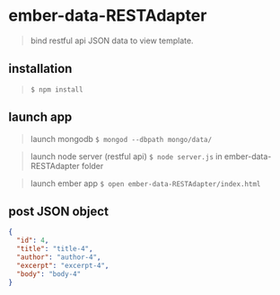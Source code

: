 ember-data-RESTAdapter
=======================

> bind restful api JSON data to view template.

## installation

> `$ npm install`

## launch app

> launch mongodb `$ mongod --dbpath mongo/data/`

> launch node server (restful api) `$ node server.js` in ember-data-RESTAdapter folder

> launch ember app `$ open ember-data-RESTAdapter/index.html`

## post JSON object
```json
{
  "id": 4,
  "title": "title-4",
  "author": "author-4",
  "excerpt": "excerpt-4",
  "body": "body-4"
}
```



